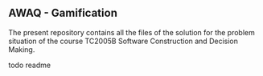 ## AWAQ - Gamification


The present repository contains all the files of the solution for the problem situation of the course TC2005B Software Construction and Decision Making.

todo readme

